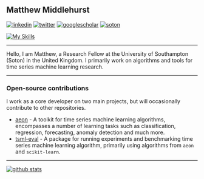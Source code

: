 ## Matthew Middlehurst

[![linkedin](https://img.shields.io/static/v1?logo=linkedin&label=My&message=LinkedIn&color=lightblue)](https://www.linkedin.com/in/matthew-middlehurst-86215917a/)
[![twitter](https://img.shields.io/static/v1?logo=twitter&label=My&message=Twitter&color=lightblue)](https://twitter.com/M_Middlehurst)
[![googlescholar](https://img.shields.io/static/v1?logo=googlescholar&label=My&message=GoogleScholar&color=lightblue)](https://scholar.google.co.uk/citations?user=ztobgj4AAAAJ&hl=en)
[![soton](https://img.shields.io/badge/Soton-Staff-blue?logo=data:image/png;base64,iVBORw0KGgoAAAANSUhEUgAAACAAAAAgBAMAAACBVGfHAAAALVBMVEUBQ1kRT2N5nKfg6Ov////A0dbQ3OBBcoNRfo3w9PUxZniQrbegucFhipewxcyLVu0sAAAAe0lEQVR4AY3PERBDMRCE4XU7t3WL27rFLW5xi9u5xS1uz+251bG9ecXuTH+4nfns8F/BJnXKw2jzg/JArWemg/4A0oNG1O5wQCnPRmUAQ5IaPQBsRSM8APOkdDnoUTcuyYFuoMRDZqDScPB9n1oWTs/DV94wUG1yBX7CG2m/Qb/cF0jaAAAAAElFTkSuQmCC)](https://www.southampton.ac.uk/people/656pj8/doctor-matthew-middlehurst)

[![My Skills](https://skillicons.dev/icons?i=python,java,git,github)](https://skillicons.dev)

---

Hello, I am Matthew, a Research Fellow at the University of Southampton (Soton) in the United Kingdom. I primarily work on algorithms and tools for time series machine learning research.

---

### Open-source contributions

I work as a core developer on two main projects, but will occasionally contribute to other repositories.

- [aeon](https://github.com/aeon-toolkit/aeon) - A toolkit for time series machine learning algorithms, encompasses a number of learning tasks such as classification, regression, forecasting, anomaly detection and much more.
- [tsml-eval](https://github.com/time-series-machine-learning/tsml-eval) - A package for running experiments and benchmarking time series machine learning algorithm, primarily using algorithms from `aeon` and `scikit-learn`.

---

[![github stats](https://github-readme-stats.vercel.app/api?username=MatthewMiddlehurst&theme=transparent&show_icons=true&hide_border=true&hide=stars)](https://github.com/MatthewMiddlehurst)
